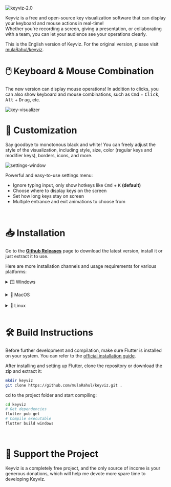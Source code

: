 ![keyviz-2.0](previews/banner.svg)

Keyviz is a free and open-source key visualization software that can display your keyboard and mouse actions in real-time!<br>
Whether you're recording a screen, giving a presentation, or collaborating with a team, you can let your audience see your operations clearly.

This is the English version of Keyviz. For the original version, please visit [mulaRahul/keyviz](https://github.com/mulaRahul/keyviz).

# 🖱️ Keyboard & Mouse Combination

The new version can display mouse operations! In addition to clicks, you can also show keyboard and mouse combinations, such as <kbd>Cmd</kbd> + <kbd>Click</kbd>, <kbd>Alt</kbd> + <kbd>Drag</kbd>, etc.

![key-visualizer](previews/visualizer-bar.svg)

# 🎨 Customization

Say goodbye to monotonous black and white! You can freely adjust the style of the visualization, including style, size, color (regular keys and modifier keys), borders, icons, and more.

![settings-window](previews/settings.svg)

Powerful and easy-to-use settings menu:

- Ignore typing input, only show hotkeys like <kbd>Cmd</kbd> + <kbd>K</kbd> **(default)**
- Choose where to display keys on the screen
- Set how long keys stay on screen
- Multiple entrance and exit animations to choose from

</br>

# 📥 Installation

Go to the [**Github Releases**](https://github.com/zetaloop/keyviz/releases) page to download the latest version, install it or just extract it to use.

Here are more installation channels and usage requirements for various platforms:

<details>

  <summary>🪟 Windows</summary>

### 👜 Microsoft Store (English original version)

You can download the English original version of Keyviz from the [Microsoft Store](https://apps.microsoft.com/detail/Keyviz/9phzpj643p7l?mode=direct).

### 🥄 Scoop (English original version)

```bash
scoop bucket add extras # add the software source first
scoop install keyviz
```

### 📦 Winget (English original version)

```bash
winget install mulaRahul.Keyviz
```

  </br>

  <details>
  <summary>遇到了 <code>*.dll</code> 缺失报错？</summary>

如果在打开软件后出现 `.dll` 文件缺失的错误，这是因为你没安装 Visual C++ 运行库。[点击打开微软 VSC++ 运行库下载页面](https://learn.microsoft.com/zh-cn/cpp/windows/latest-supported-vc-redist?view=msvc-170)。

  </details>

</details>

</br>

<details>

  <summary>🍎 MacOS</summary>

### 🔒 权限

Keyviz 需要 **输入监视** 和 **辅助功能** 权限，请在设置中允许。
</br>

```
系统设置 > 隐私与安全性 > 输入监视/辅助功能
```

  </br>

</details>

</br>

<details>

  <summary>🐧 Linux</summary>

### ❗ v2.x.x 要求

```bash
sudo apt-get install libayatana-appindicator3-dev
```

或

```bash
sudo apt-get install appindicator3-0.1 libappindicator3-dev
```

  </br>

</details>

</br>

# 🛠️ Build Instructions

Before further development and compilation, make sure Flutter is installed on your system. You can refer to the [official installation guide](https://docs.flutter.dev/get-started/install).

After installing and setting up Flutter, clone the repository or download the zip and extract it:

```bash
mkdir keyviz
git clone https://github.com/mulaRahul/keyviz.git .
```

cd to the project folder and start compiling:

```bash
cd keyviz
# Get dependencies
flutter pub get
# Compile executable
flutter build windows
```

</br>

# 💖 Support the Project

Keyviz is a completely free project, and the only source of income is your generous donations, which will help me devote more spare time to developing Keyviz.

</br>
